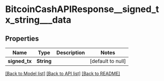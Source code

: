 # BitcoinCashAPIResponse__signed_tx_string___data
## Properties

| Name | Type | Description | Notes |
|------------ | ------------- | ------------- | -------------|
| **signed\_tx** | **String** |  | [default to null] |

[[Back to Model list]](../README.md#documentation-for-models) [[Back to API list]](../README.md#documentation-for-api-endpoints) [[Back to README]](../README.md)

